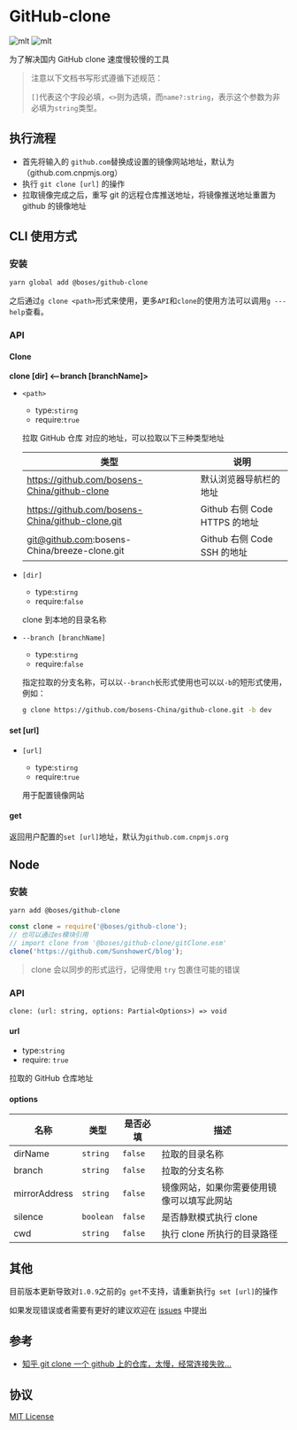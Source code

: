 # GitHub-clone

![mlt](https://img.shields.io/badge/License-MIT-brightgreen) ![mlt](https://img.shields.io/badge/npm-1.1.1-brightgreen)

为了解决国内 GitHub clone 速度慢较慢的工具

> 注意以下文档书写形式遵循下述规范：
>
> `[]`代表这个字段必填，`<>`则为选填，而`name?:string`，表示这个参数为非必填为`string`类型。

## 执行流程

- 首先将输入的 `github.com`替换成设置的镜像网站地址，默认为（github.com.cnpmjs.org）
- 执行 `git clone [url]` 的操作
- 拉取镜像完成之后，重写 git 的远程仓库推送地址，将镜像推送地址重置为 github 的镜像地址

## CLI 使用方式

### 安装

```sh
yarn global add @boses/github-clone
```

之后通过`g clone <path>`形式来使用，更多`API`和`clone`的使用方法可以调用`g ---help`查看。

### API

#### Clone

**clone <path> [dir] <--branch [branchName]>**

- `<path>`

  - type:`stirng`
  - require:`true`

  拉取 GitHub 仓库 对应的地址，可以拉取以下三种类型地址

  | 类型                                             | 说明                          |
  | ------------------------------------------------ | ----------------------------- |
  | https://github.com/bosens-China/github-clone     | 默认浏览器导航栏的地址        |
  | https://github.com/bosens-China/github-clone.git | Github 右侧 Code HTTPS 的地址 |
  | git@github.com:bosens-China/breeze-clone.git     | Github 右侧 Code SSH 的地址   |

- `[dir]`

  - type:`stirng`
  - require:`false`

  clone 到本地的目录名称

- `--branch [branchName]`

  - type:`stirng`
  - require:`false`

  指定拉取的分支名称，可以以`--branch`长形式使用也可以以`-b`的短形式使用，例如：

  ```sh
  g clone https://github.com/bosens-China/github-clone.git -b dev
  ```

#### set [url]

- `[url]`

  - type:`stirng`
  - require:`true`

  用于配置镜像网站

#### get

返回用户配置的`set [url]`地址，默认为`github.com.cnpmjs.org`

## Node

### 安装

```sh
yarn add @boses/github-clone
```

```js
const clone = require('@boses/github-clone');
// 也可以通过es模块引用
// import clone from '@boses/github-clone/gitClone.esm'
clone('https://github.com/SunshowerC/blog');
```

> clone 会以同步的形式运行，记得使用 `try` 包裹住可能的错误

### API

`clone: (url: string, options: Partial<Options>) => void`

#### url

- type:`string`
- require: `true`

拉取的 GitHub 仓库地址

#### options

| 名称          | 类型      | 是否必填 | 描述                                       |
| ------------- | --------- | -------- | ------------------------------------------ |
| dirName       | `string`  | `false`  | 拉取的目录名称                             |
| branch        | `string`  | `false`  | 拉取的分支名称                             |
| mirrorAddress | `string`  | `false`  | 镜像网站，如果你需要使用镜像可以填写此网站 |
| silence       | `boolean` | `false`  | 是否静默模式执行 clone                     |
| cwd           | `string`  | `false`  | 执行 clone 所执行的目录路径                |

## 其他

目前版本更新导致对`1.0.9`之前的`g get`不支持，请重新执行`g set [url]`的操作

如果发现错误或者需要有更好的建议欢迎在 [issues](https://github.com/bosens-China/github-clone) 中提出

## 参考

- [知乎 git clone 一个 github 上的仓库，太慢，经常连接失败...](https://www.zhihu.com/question/27159393/answer/1117219745)

## 协议

[MIT License](/License)
